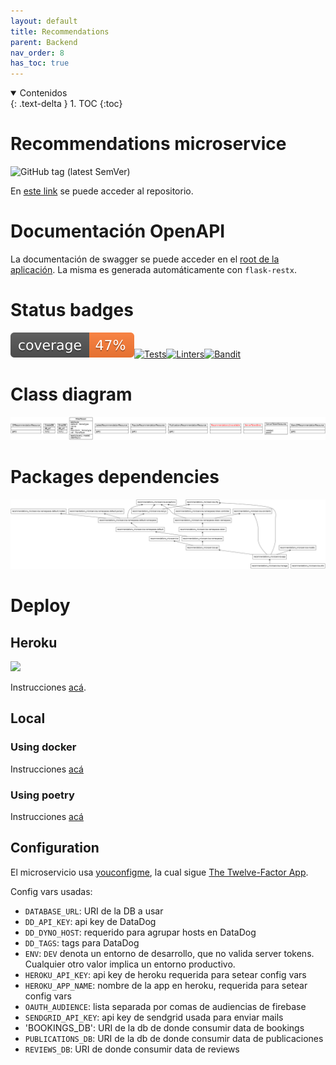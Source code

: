 ```yaml
---
layout: default
title: Recommendations
parent: Backend
nav_order: 8
has_toc: true
---
```


<details open markdown="block">
  <summary>
	Contenidos
  </summary>
  {: .text-delta }
1. TOC
{:toc}
</details>

# Recommendations microservice
![GitHub tag (latest SemVer)](https://img.shields.io/github/v/tag/7552-2020C2-grupo5/recommendations_microservice)

En [este link](https://github.com/7552-2020C2-grupo5/recommendations_microservice) se puede acceder al repositorio.

# Documentación OpenAPI
La documentación de swagger se puede acceder en el [root de la aplicación](https://recommendations_microservice.herokuapp.com). La misma es generada automáticamente con `flask-restx`.

# Status badges
![](https://raw.githubusercontent.com/7552-2020C2-grupo5/recommendations_microservice/master/coverage-badge.svg)[![Tests](https://github.com/7552-2020C2-grupo5/recommendations_microservice/actions/workflows/tests.yml/badge.svg)](https://github.com/7552-2020C2-grupo5/recommendations_microservice/actions/workflows/tests.yml)[![Linters](https://github.com/7552-2020C2-grupo5/recommendations_microservice/actions/workflows/linters.yml/badge.svg)](https://github.com/7552-2020C2-grupo5/recommendations_microservice/actions/workflows/linters.yml)[![Bandit](https://github.com/7552-2020C2-grupo5/recommendations_microservice/actions/workflows/bandit.yml/badge.svg)](https://github.com/7552-2020C2-grupo5/recommendations_microservice/actions/workflows/bandit.yml)

# Class diagram
![](https://github.com/7552-2020C2-grupo5/recommendations_microservice/blob/master/docs/images/project_classes.png?raw=true)

# Packages dependencies
![](https://github.com/7552-2020C2-grupo5/recommendations_microservice/blob/master/docs/images/packages_dependencies.png?raw=true)

# Deploy
## Heroku
![](https://heroku-badge.herokuapp.com/?app=recommendations-microservice)

Instrucciones [acá](https://github.com/7552-2020C2-grupo5/recommendations_microservice#deploy-to-heroku).

## Local
### Using docker
Instrucciones [acá](https://github.com/7552-2020C2-grupo5/recommendations_microservice#docker)

### Using poetry
Instrucciones [acá](https://github.com/7552-2020C2-grupo5/recommendations_microservice#running-locally)

## Configuration
El microservicio usa [youconfigme](https://crossnox.github.io/YouConfigMe/), la cual sigue [The Twelve-Factor App](https://12factor.net/config).

Config vars usadas:
- `DATABASE_URL`: URI de la DB a usar
- `DD_API_KEY`: api key de DataDog
- `DD_DYNO_HOST`: requerido para agrupar hosts en DataDog
- `DD_TAGS`: tags para DataDog
- `ENV`: `DEV` denota un entorno de desarrollo, que no valida server tokens. Cualquier otro valor implica un entorno productivo.
- `HEROKU_API_KEY`: api key de heroku requerida para setear config vars
- `HEROKU_APP_NAME`: nombre de la app en heroku, requerida para setear config vars
- `OAUTH_AUDIENCE`: lista separada por comas de audiencias de firebase
- `SENDGRID_API_KEY`: api key de sendgrid usada para enviar mails
- 'BOOKINGS_DB': URI de la db de donde consumir data de bookings
- `PUBLICATIONS_DB`: URI de la db de donde consumir data de publicaciones
- `REVIEWS_DB`: URI de donde consumir data de reviews
